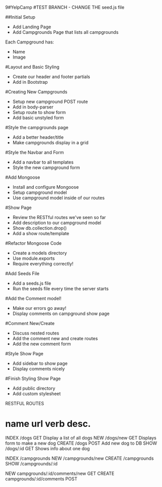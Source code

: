 9#YelpCamp
#TEST BRANCH - CHANGE THE seed.js file

##Initial Setup

- Add Landing Page
- Add Campgrounds Page that lists all campgrounds

Each Campground has:

- Name
- Image

#Layout and Basic Styling

- Create our header and footer partials
- Add in Bootstrap

#Creating New Campgrounds

- Setup new campground POST route
- Add in body-parser
- Setup route to show form
- Add basic unstyled form

#Style the campgrounds page

- Add a better header/title
- Make campgrounds display in a grid

#Style the Navbar and Form

- Add a navbar to all templates
- Style the new campground form

#Add Mongoose

- Install and configure Mongoose
- Setup campground model
- Use campground model inside of our routes

#Show Page

- Review the RESTful routes we've seen so far
- Add description to our campground model
- Show db.collection.drop()
- Add a show route/template

#Refactor Mongoose Code

- Create a models directory
- Use module.exports
- Require everything correctly!

#Add Seeds File

- Add a seeds.js file
- Run the seeds file every time the server starts

#Add the Comment model!

- Make our errors go away!
- Display comments on campground show page

#Comment New/Create

- Discuss nested routes
- Add the comment new and create routes
- Add the new comment form

#Style Show Page

- Add sidebar to show page
- Display comments nicely

#Finish Styling Show Page

- Add public directory
- Add custom stylesheet

RESTFUL ROUTES

# name url verb desc.

INDEX /dogs GET Display a list of all dogs
NEW /dogs/new GET Displays form to make a new dog
CREATE /dogs POST Add new dog to DB
SHOW /dogs/:id GET Shows info about one dog

INDEX /campgrounds
NEW /campgrounds/new
CREATE /campgrounds
SHOW /campgrounds/:id

NEW campgrounds/:id/comments/new GET
CREATE campgrounds/:id/comments POST

